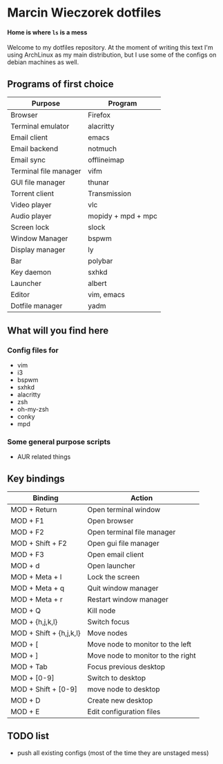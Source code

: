 # Marcin Wieczorek dotfiles
#### Home is where `ls` is a mess
Welcome to my dotfiles repository. At the moment of writing this text I'm using ArchLinux as
my main distribution, but I use some of the configs on debian machines as well.

## Programs of first choice
| Purpose | Program |
| ------- | ------- |
| Browser | Firefox |
| Terminal emulator | alacritty |
| Email client | emacs |
| Email backend | notmuch |
| Email sync | offlineimap |
| Terminal file manager | vifm |
| GUI file manager | thunar |
| Torrent client | Transmission |
| Video player | vlc |
| Audio player | mopidy + mpd + mpc |
| Screen lock | slock |
| Window Manager | bspwm |
| Display manager | ly |
| Bar | polybar |
| Key daemon | sxhkd |
| Launcher | albert |
| Editor | vim, emacs |
| Dotfile manager | yadm |

## What will you find here
### Config files for
- vim
- i3
- bspwm
- sxhkd
- alacritty
- zsh
- oh-my-zsh
- conky
- mpd

### Some general purpose scripts
- AUR related things

## Key bindings
|Binding|Action|
|-------|------|
| MOD + Return | Open terminal window |
| MOD + F1 | Open browser |
| MOD + F2 | Open terminal file manager |
| MOD + Shift + F2 | Open gui file manager |
| MOD + F3 | Open email client |
| MOD + d | Open launcher |
| MOD + Meta + l | Lock the screen |
| MOD + Meta + q | Quit window manager |
| MOD + Meta + r | Restart window manager |
| MOD + Q | Kill node |
| MOD + {h,j,k,l} | Switch focus |
| MOD + Shift + {h,j,k,l} | Move nodes |
| MOD + [ | Move node to monitor to the left |
| MOD + ] | Move node to monitor to the right |
| MOD + Tab | Focus previous desktop |
| MOD + [0-9] | Switch to desktop |
| MOD + Shift + [0-9] | move node to desktop |
| MOD + D | Create new desktop |
| MOD + E | Edit configuration files |

## TODO list
- push all existing configs (most of the time they are unstaged mess)
